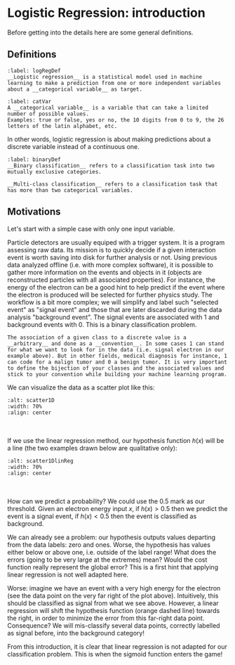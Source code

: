 # Logistic Regression: introduction

Before getting into the details here are some general definitions.

## Definitions

````{prf:definition}
:label: logRegDef
__Logistic regression__ is a statistical model used in machine learning to make a prediction from one or more independent variables about a __categorical variable__ as target. 
````

````{prf:definition}
:label: catVar
A __categorical variable__ is a variable that can take a limited number of possible values.  
Examples: true or false, yes or no, the 10 digits from 0 to 9, the 26 letters of the latin alphabet, etc.
````

In other words, logistic regression is about making predictions about a discrete variable instead of a continuous one.

````{prf:definition}
:label: binaryDef
__Binary classification__ refers to a classification task into two mutually exclusive categories. 

__Multi-class classification__ refers to a classification task that has more than two categorical variables. 
````




## Motivations

Let's start with a simple case with only one input variable. 

Particle detectors are usually equiped with a trigger system. It is a program assessing raw data. Its mission is to quickly decide if a given interaction event is worth saving into disk for further analysis or not. Using previous data analyzed offline (i.e. with more complex software), it is possible to gather more information on the events and objects in it (objects are reconstructed particles with all associated properties). For instance, the energy of the electron can be a good hint to help predict if the event where the electron is produced will be selected for further physics study. The workflow is a bit more complex; we will simplify and label such "selected event" as "signal event" and those that are later discarded during the data analysis "background event". The signal events are associated with 1 and background events with 0. This is a binary classification problem.

```{warning}
The association of a given class to a discrete value is a __arbitrary__ and done as a __convention__. In some cases 1 can stand for what we want to look for in the data (i.e. signal electron in our example above). But in other fields, medical diagnosis for instance, 1 can code for a malign tumor and 0 a benign tumor. It is very important to define the bijection of your classes and the associated values and stick to your convention while building your machine learning program.
```

We can visualize the data as a scatter plot like this:

```{image} ../images/logReg_scatter1D.png
:alt: scatter1D
:width: 70%
:align: center
```  
  \
  \
If we use the linear regression method, our hypothesis function $h(x)$ will be a line (the two examples drawn below are qualitative only):  
```{image} ../images/logReg_scatter1D_linhf.png
:alt: scatter1DlinReg
:width: 70%
:align: center
```  
  \
  \
How can we predict a probability? We could use the 0.5 mark as our threshold. Given an electron energy input $x$, if $h(x)>0.5$ then we predict the event is a signal event, if $h(x) < 0.5$ then the event is classified as background.

We can already see a problem: our hypothesis outputs values departing from the data labels: zero and ones. Worse, the hypothesis has values either below or above one, i.e. outside of the label range! What does the errors (going to be very large at the extremes) mean? Would the cost function really represent the global error? This is a first hint that applying linear regression is not well adapted here.

Worse: imagine we have an event with a very high energy for the electron (see the data point on the very far right of the plot above). Intuitively, this should be classified as signal from what we see above. However, a linear regression will shift the hypothesis function (orange dashed line) towards the right, in order to minimize the error from this far-right data point. Consequence? We will mis-classify several data points, correctly labelled as signal before, into the background category!

From this introduction, it is clear that linear regression is not adapted for our classification problem. This is when the sigmoid function enters the game!